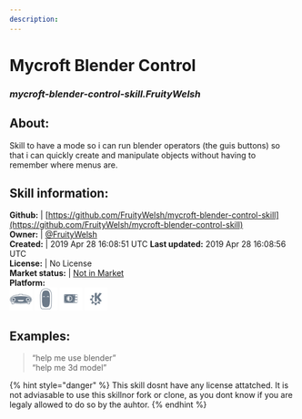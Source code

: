 ```yaml
---  
description:   
---  
```

# Mycroft Blender Control  
### _mycroft-blender-control-skill.FruityWelsh_  
## About:  
Skill to have a mode so i can run blender operators (the guis buttons) so that i can quickly create and manipulate objects without having to remember where menus are.

## Skill information:  
**Github:** | [https://github.com/FruityWelsh/mycroft-blender-control-skill](https://github.com/FruityWelsh/mycroft-blender-control-skill)  
**Owner:** | [@FruityWelsh](https://github.com/FruityWelsh)  
**Created:** | 2019 Apr 28 16:08:51 UTC  **Last updated:** 2019 Apr 28 16:08:56 UTC  
**License:** | No License  
**Market status:** | [Not in Market](https://market.mycroft.ai/skill/)  
**Platform:**  
 ![](../.gitbook/assets/mark-1-icon.png)  ![](../.gitbook/assets/mark-2-icon.png)  ![](../.gitbook/assets/picroft-icon.png)  ![](../.gitbook/assets/kde.png)   
## Examples:  
> “help me use blender”  
> “help me 3d model”  
  
{% hint style="danger" %}
This skill dosnt have any license attatched. It is not adviasable to use this skillnor fork or clone, as you dont know if you are legaly allowed to do so by the auhtor.
{% endhint %}
